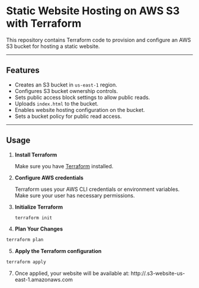 # Static Website Hosting on AWS S3 with Terraform

This repository contains Terraform code to provision and configure an AWS S3 bucket for hosting a static website.

---

## Features

- Creates an S3 bucket in `us-east-1` region.
- Configures S3 bucket ownership controls.
- Sets public access block settings to allow public reads.
- Uploads `index.html` to the bucket.
- Enables website hosting configuration on the bucket.
- Sets a bucket policy for public read access.

---

## Usage

1. **Install Terraform**

   Make sure you have [Terraform](https://www.terraform.io/downloads.html) installed.

2. **Configure AWS credentials**

   Terraform uses your AWS CLI credentials or environment variables. Make sure your user has necessary permissions.

3. **Initialize Terraform**

   ```bash
   terraform init
   ```
   
4. **Plan Your Changes**
 ```bash
 terraform plan
```

 5. **Apply the Terraform configuration**
  ```bash
terraform apply
```

7. Once applied, your website will be available at:
http://<your-bucket-name>.s3-website-us-east-1.amazonaws.com

